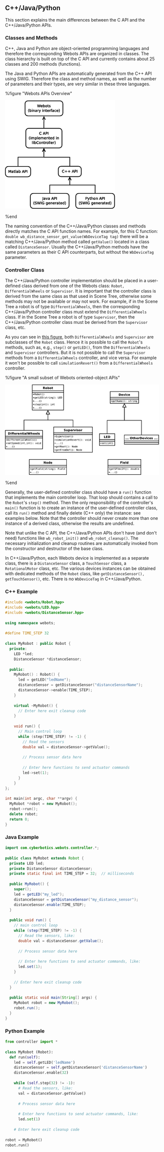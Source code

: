## C++/Java/Python

This section explains the main differences between the C API and the
C++/Java/Python APIs.

### Classes and Methods

C++, Java and Python are object-oriented programming languages and therefore the
corresponding Webots APIs are organized in classes. The class hierarchy is built
on top of the C API and currently contains about 25 classes and 200 methods
(functions).

The Java and Python APIs are automatically generated from the C++ API using
SWIG. Therefore the class and method names, as well as the number of parameters
and their types, are very similar in these three languages.

%figure "Webots APIs Overview"

![api_overview.png](images/api_overview.png)

%end

The naming convention of the C++/Java/Python classes and methods directly
matches the C API function names. For example, for this C function: `double
wb_distance_sensor_get_value(WbDeviceTag tag)` there will be a matching
C++/Java/Python method called `getValue()` located in a class called
`DistanceSensor`. Usually the C++/Java/Python methods have the same parameters
as their C API counterparts, but without the `WbDeviceTag` parameter.

### Controller Class

The C++/Java/Python controller implementation should be placed in a user-defined
class derived from one of the Webots class: `Robot, DifferentialWheels` or
`Supervisor`. It is important that the controller class is derived from the same
class as that used in Scene Tree, otherwise some methods may not be available or
may not work. For example, if in the Scene Tree a robot is of type
`DifferentialWheels`, then the corresponding C++/Java/Python controller class
must extend the `DifferentialWheels` class. If in the Scene Tree a robot is of
type `Supervisor`, then the C++/Java/Python controller class must be derived
from the `Supervisor` class, etc.

As you can see in [this figure](#a-small-subset-of-webots-oriented-object-apis),
both `DifferentialWheels` and `Supervisor` are subclasses of the `Robot` class.
Hence it is possible to call the `Robot`'s methods, such as, e.g., `step()` or
`getLED()`, from the `DifferentialWheels` and `Supervisor` controllers. But it
is not possible to call the `Supervisor` methods from a `DifferentialWheels`
controller, and vice versa. For example it won't be possible to call
`simulationRevert()` from a `DifferentialWheels` controller.

%figure "A small subset of Webots oriented-object APIs"

![oo_api.png](images/oo_api.png)

%end

Generally, the user-defined controller class should have a `run()` function that
implements the main controller loop. That loop should contains a call to the
`Robot`'s `step()` method. Then the only responsibility of the controller's
`main()` function is to create an instance of the user-defined controller class,
call its `run()` method and finally delete (C++ only) the instance: see examples
below. Note that the controller should never create more than one instance of a
derived class, otherwise the results are undefined.

Note that unlike the C API, the C++/Java/Python APIs don't have (and don't need)
functions like `wb_robot_init()` and `wb_robot_cleanup()`. The necessary
initialization and cleanup routines are automatically invoked from the
constructor and destructor of the base class.

In C++/Java/Python, each Webots device is implemented as a separate class, there
is a `DistanceSensor` class, a `TouchSensor` class, a `RotationalMotor` class,
etc. The various devices instances can be obtained with dedicated methods of the
`Robot` class, like `getDistanceSensor(), getTouchSensor()`, etc. There is no
`WbDeviceTag` in C++/Java/Python.

### C++ Example

```c++
#include <webots/Robot.hpp>
#include <webots/LED.hpp>
#include <webots/DistanceSensor.hpp>

using namespace webots;

#define TIME_STEP 32

class MyRobot : public Robot {
  private:
    LED *led;
    DistanceSensor *distanceSensor;

  public:
    MyRobot() : Robot() {
      led = getLED("ledName");
      distanceSensor = getDistanceSensor("distanceSensorName");
      distanceSensor->enable(TIME_STEP);
    }

    virtual ~MyRobot() {
      // Enter here exit cleanup code
    }

    void run() {
      // Main control loop
      while (step(TIME_STEP) != -1) {
        // Read the sensors
        double val = distanceSensor->getValue();

        // Process sensor data here

        // Enter here functions to send actuator commands
        led->set(1);
      }
    }
};

int main(int argc, char **argv) {
  MyRobot *robot = new MyRobot();
  robot->run();
  delete robot;
  return 0;
}
```

### Java Example

```java
import com.cyberbotics.webots.controller.*;

public class MyRobot extends Robot {
  private LED led;
  private DistanceSensor distanceSensor;
  private static final int TIME_STEP = 32;  // milliseconds

  public MyRobot() {
    super();
    led = getLED("my_led");
    distanceSensor = getDistanceSensor("my_distance_sensor");
    distanceSensor.enable(TIME_STEP);
  }

  public void run() {
    // main control loop
    while (step(TIME_STEP) != -1) {
      // Read the sensors, like:
      double val = distanceSensor.getValue();

      // Process sensor data here

      // Enter here functions to send actuator commands, like:
      led.set(1);
    }

    // Enter here exit cleanup code
  }

  public static void main(String[] args) {
    MyRobot robot = new MyRobot();
    robot.run();
  }
}
```

### Python Example

```python
from controller import *

class MyRobot (Robot):
  def run(self):
    led = self.getLED('ledName')
    distanceSensor = self.getDistanceSensor('distanceSensorName')
    distanceSensor.enable(32)

    while (self.step(32) != -1):
      # Read the sensors, like:
      val = distanceSensor.getValue()

      # Process sensor data here

      # Enter here functions to send actuator commands, like:
      led.set(1)

    # Enter here exit cleanup code

robot = MyRobot()
robot.run()
```

